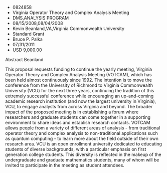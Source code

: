 
* 0824858
* Virginia Operator Theory and Complex Analysis Meeting
* DMS,ANALYSIS PROGRAM
* 08/15/2008,08/04/2008
* Kevin Beanland,VA,Virginia Commonwealth University
* Standard Grant
* Bruce P. Palka
* 07/31/2011
* USD 9,000.00

Abstract Beanland

This proposal requests funding to continue the yearly meeting, Virginia Operator
Theory and Complex Analysis Meeting (VOTCAM), which has been held almost
continuously since 1992. The intention is to move the conference from the
University of Richmond to Virginia Commonwealth University (VCU) for the next
three years, continuing the tradition of this extremely successful conference
while encouraging an up-and-coming academic research institution (and now the
largest university in Virginia), VCU, to engage analysts from across Virginia
and beyond. The broader impact of the proposed meeting is in establishing a
forum where researchers and graduate students can come together in a supporting
environment to share ideas and establish research contacts. VOTCAM allows people
from a variety of different areas of analysis - from traditional operator theory
and complex analysis to non-traditional applications such as quantum computing -
to learn more about the field outside of their own research area. VCU is an open
enrollment university dedicated to educating students of diverse backgrounds,
with a particular emphasis on first generation college students. This diversity
is reflected in the makeup of the undergraduate and graduate mathematics
students, many of whom will be invited to participate in the meeting as student
attendees.
